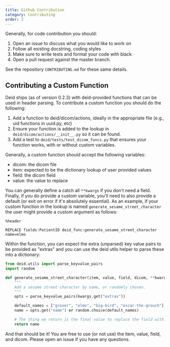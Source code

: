 ```yaml
---
title: Github Contribution
category: Contributing
order: 2
---
```


Generally, for code contribution you should:

1. Open an issue to discuss what you would like to work on
2. Follow all existing docstring, coding styles
3. Make sure to write tests and format your code with black
4. Open a pull request against the master branch.

See the repository `CONTRIBUTING.md` for these same details.

## Contributing a Custom Function

Deid ships (as of version 0.2.3) with deid-provided functions that can be used in
header parsing. To contribute a custom function you should do the following:


1. Add a function to deid/dicom/actions, ideally in the appropriate file (e.g., uid functions in uuid.py, etc)
2. Ensure your function is added to the lookup in `deid/dicom/actions/__init__.py` so it can be found.
3. Add a test to `deid/tests/test_dicom_funcs.py` that ensures your function works, with or without custom variables.


Generally, a custom function should accept the following variables:

 - dicom: the dicom file
 - item: expected to be the dictionary lookup of user provided values
 - field: the dicom field
 - value: the value to replace

You can generally define a catch all `**kwargs` if you don't need a field. Finally,
if you do provide a custom variable, you'll need to also provide a default (or exit on error
if it's absolutely essential). As an example, if your custom function in the lookup is named
`generate_sesame_street_character` the user might provide a custom argument as follows:

```
%header

REPLACE fields:PatientID deid_func:generate_sesame_street_character name=elmo
```

Within the function, you can expect the extra (unparsed) key value pairs to be provided as "extras" and you
can use the deid utils helper to parse these into a dictionary:

```python
from deid.utils import parse_keyvalue_pairs
import random

def generate_sesame_street_character(item, value, field, dicom, **kwargs):
    """
    Add a sesame street character by name, or randomly chosen.
    """
    opts = parse_keyvalue_pairs(kwargs.get("extras"))

    default_names = ["grover", "elmo", "big-bird", "oscar-the-grouch"]
    name = opts.get("name") or random.choice(default_names)

    # The thing we return is the final value to replace the field with.
    return name
```

And that should be it! You are free to use (or not use) the item, value, field, and dicom.
Please open an issue if you have any questions.
